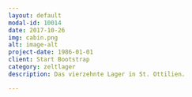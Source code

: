 ```yaml
---
layout: default
modal-id: 10014
date: 2017-10-26
img: cabin.png
alt: image-alt
project-date: 1986-01-01
client: Start Bootstrap
category: zeltlager
description: Das vierzehnte Lager in St. Ottilien.

---
```

